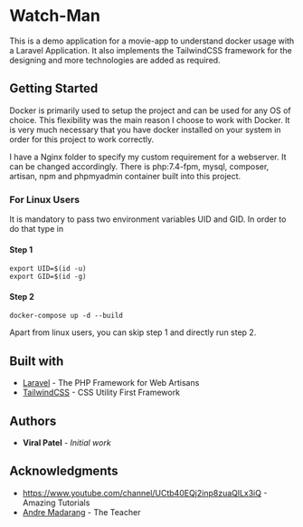 # Watch-Man

This is a demo application for a movie-app to understand docker usage with a Laravel Application. It also implements the TailwindCSS framework for the designing and more technologies are added as required.

## Getting Started

Docker is primarily used to setup the project and can be used for any OS of choice. This flexibility was the main reason I choose to work with Docker. It is very much necessary that you have docker installed on your system in order for this project to work correctly.

I have a Nginx folder to specify my custom requirement for a webserver. It can be changed accordingly. There is php:7.4-fpm, mysql, composer, artisan, npm and phpmyadmin container built into this project.

### For Linux Users
It is mandatory to pass two environment variables UID and GID.
In order to do that type in
#### Step 1
```
export UID=$(id -u)
export GID=$(id -g)
```
#### Step 2
```
docker-compose up -d --build
```

Apart from linux users, you can skip step 1 and directly run step 2.

## Built with

* [Laravel](https://laravel.com/docs/7.x) - The PHP Framework for Web Artisans
* [TailwindCSS](https://tailwindcss.com/docs/installation/) - CSS Utility First Framework

## Authors

* **Viral Patel** - *Initial work*

## Acknowledgments

* https://www.youtube.com/channel/UCtb40EQj2inp8zuaQlLx3iQ - Amazing Tutorials
* [Andre Madarang](https://github.com/drehimself) - The Teacher

